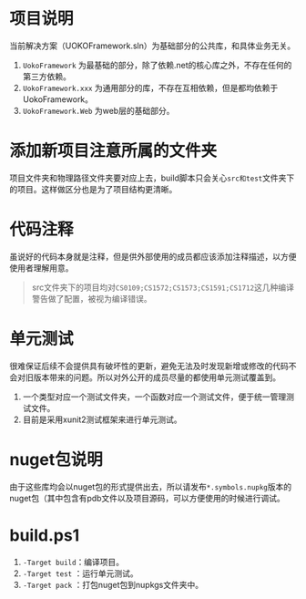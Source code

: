 # 项目说明

当前解决方案（UOKOFramework.sln）为基础部分的公共库，和具体业务无关。

1. `UokoFramework` 为最基础的部分，除了依赖.net的核心库之外，不存在任何的第三方依赖。
2. `UokoFramework.xxx` 为通用部分的库，不存在互相依赖，但是都均依赖于UokoFramework。
3. `UokoFramework.Web` 为web层的基础部分。

# 添加新项目注意所属的文件夹

项目文件夹和物理路径文件夹要对应上去，build脚本只会关心`src和test`文件夹下的项目。这样做区分也是为了项目结构更清晰。

# 代码注释
虽说好的代码本身就是注释，但是供外部使用的成员都应该添加注释描述，以方便使用者理解用意。
> src文件夹下的项目均对`CS0109;CS1572;CS1573;CS1591;CS1712`这几种编译警告做了配置，被视为编译错误。

# 单元测试
很难保证后续不会提供具有破坏性的更新，避免无法及时发现新增或修改的代码不会对旧版本带来的问题。所以对外公开的成员尽量的都使用单元测试覆盖到。
1. 一个类型对应一个测试文件夹，一个函数对应一个测试文件，便于统一管理测试文件。
2. 目前是采用xunit2测试框架来进行单元测试。

# nuget包说明
由于这些库均会以nuget包的形式提供出去，所以请发布`*.symbols.nupkg`版本的nuget包（其中包含有pdb文件以及项目源码，可以方便使用的时候进行调试。

# build.ps1

1. `-Target build`：编译项目。
2. `-Target test` ：运行单元测试。
3. `-Target pack` ：打包nuget包到nupkgs文件夹中。